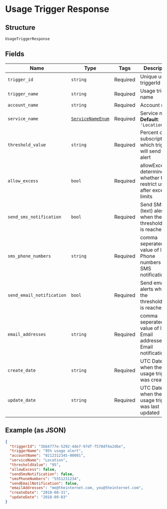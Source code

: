 
# Usage Trigger Response

## Structure

`UsageTriggerResponse`

## Fields

| Name | Type | Tags | Description |
|  --- | --- | --- | --- |
| `trigger_id` | `string` | Required | Unique usage triggerId |
| `trigger_name` | `string` | Required | Usage trigger name |
| `account_name` | `string` | Required | Account name |
| `service_name` | [`ServiceNameEnum`](../../doc/models/service-name-enum.md) | Required | Service name<br>**Default**: `'Location'` |
| `threshold_value` | `string` | Required | Percent of subscription at which trigger will send an alert |
| `allow_excess` | `bool` | Required | allowExcess determines whether to restrict usage after exceeds limits |
| `send_sms_notification` | `bool` | Required | Send SMS (text) alerts when the thresholdValue is reached. |
| `sms_phone_numbers` | `string` | Required | comma seperated value of list of Phone numbers for SMS notifications |
| `send_email_notification` | `bool` | Required | Send email alerts when the thresholdValue is reached. |
| `email_addresses` | `string` | Required | comma seperated value of list of Email addresses for Email notifications |
| `create_date` | `string` | Required | UTC Date when the usage trigger was created |
| `update_date` | `string` | Required | UTC Date when the usage trigger was last updated |

## Example (as JSON)

```json
{
  "triggerId": "3bb4777e-5292-4de7-97df-f578df4a2dbe",
  "triggerName": "95% usage alert",
  "accountName": "0212312345-00001",
  "serviceName": "Location",
  "thresholdValue": "95",
  "allowExcess": false,
  "sendSmsNotification": false,
  "smsPhoneNumbers": "5551231234",
  "sendEmailNotification": false,
  "emailAddresses": "me@theinternet.com, you@theinternet.com",
  "createDate": "2018-08-31",
  "updateDate": "2018-09-03"
}
```

